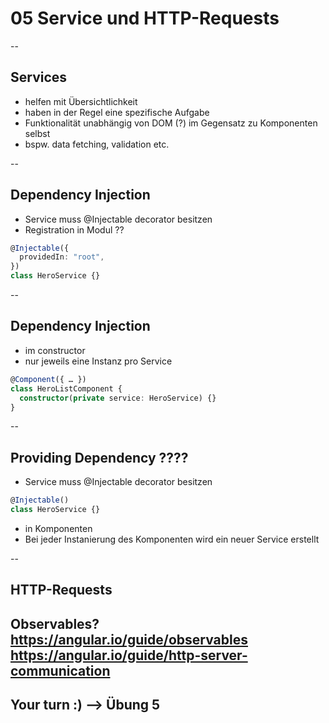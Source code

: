 # 05 Service und HTTP-Requests

--

## Services

- helfen mit Übersichtlichkeit
- haben in der Regel eine spezifische Aufgabe
- Funktionalität unabhängig von DOM (?) im Gegensatz zu Komponenten selbst
- bspw. data fetching, validation etc.

--

## Dependency Injection

- Service muss @Injectable decorator besitzen
- Registration in Modul ??

```typescript
@Injectable({
  providedIn: "root",
})
class HeroService {}
```

--

## Dependency Injection

- im constructor
- nur jeweils eine Instanz pro Service

```typescript
@Component({ … })
class HeroListComponent {
  constructor(private service: HeroService) {}
}
```

--

## Providing Dependency ????

- Service muss @Injectable decorator besitzen

```typescript
@Injectable()
class HeroService {}
```

- in Komponenten
- Bei jeder Instanierung des Komponenten wird ein neuer Service erstellt

--

## HTTP-Requests

Observables? https://angular.io/guide/observables
https://angular.io/guide/http-server-communication
--

## Your turn :) --> Übung 5
